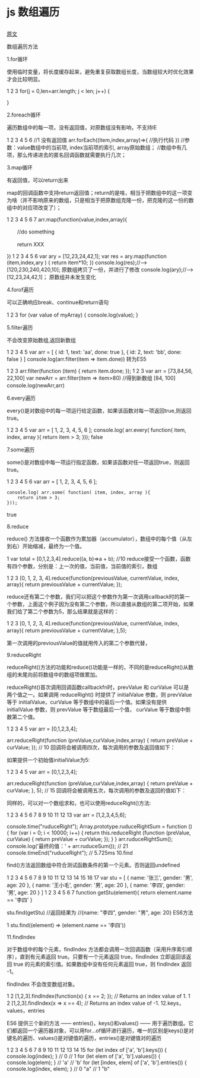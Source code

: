 # js 数组遍历


##  

[原文](https://www.cnblogs.com/woshidouzia/p/9304603.html)

数组遍历方法

1.for循环

使用临时变量，将长度缓存起来，避免重复获取数组长度，当数组较大时优化效果才会比较明显。

1
2
3
for(j = 0,len=arr.length; j < len; j++) {
    
}
 

2.foreach循环

遍历数组中的每一项，没有返回值，对原数组没有影响，不支持IE

1
2
3
4
5
6
//1 没有返回值
arr.forEach((item,index,array)=>{
    //执行代码
})
//参数：value数组中的当前项, index当前项的索引, array原始数组；
//数组中有几项，那么传递进去的匿名回调函数就需要执行几次；
 

3.map循环

有返回值，可以return出来

map的回调函数中支持return返回值；return的是啥，相当于把数组中的这一项变为啥（并不影响原来的数组，只是相当于把原数组克隆一份，把克隆的这一份的数组中的对应项改变了）；

1
2
3
4
5
6
7
arr.map(function(value,index,array){
 
　　//do something
 
　　return XXX
 
})
1
2
3
4
5
6
var ary = [12,23,24,42,1]; 
var res = ary.map(function (item,index,ary ) { 
    return item*10; 
}) 
console.log(res);//-->[120,230,240,420,10];  原数组拷贝了一份，并进行了修改
console.log(ary);//-->[12,23,24,42,1]；  原数组并未发生变化
　

4.forof遍历

可以正确响应break、continue和return语句

1
2
3
for (var value of myArray) {
console.log(value);
}
　　

5.filter遍历

不会改变原始数组,返回新数组

1
2
3
4
5
var arr = [
  { id: 1, text: 'aa', done: true },
  { id: 2, text: 'bb', done: false }
]
console.log(arr.filter(item => item.done))
转为ES5

1
2
3
arr.filter(function (item) {
  return item.done;
});
1
2
3
var arr = [73,84,56, 22,100]
var newArr = arr.filter(item => item>80)   //得到新数组 [84, 100]
console.log(newArr,arr)
　　

6.every遍历

every()是对数组中的每一项运行给定函数，如果该函数对每一项返回true,则返回true。

1
2
3
4
5
var arr = [ 1, 2, 3, 4, 5, 6 ]; 
console.log( arr.every( function( item, index, array ){ 
        return item > 3; 
    })); 
false
　

7.some遍历

some()是对数组中每一项运行指定函数，如果该函数对任一项返回true，则返回true。

1
2
3
4
5
6
var arr = [ 1, 2, 3, 4, 5, 6 ]; 
   
    console.log( arr.some( function( item, index, array ){ 
        return item > 3; 
    })); 
true
　　

8.reduce

reduce() 方法接收一个函数作为累加器（accumulator），数组中的每个值（从左到右）开始缩减，最终为一个值。

1
var total = [0,1,2,3,4].reduce((a, b)=>a + b); //10
reduce接受一个函数，函数有四个参数，分别是：上一次的值，当前值，当前值的索引，数组

1
2
3
[0, 1, 2, 3, 4].reduce(function(previousValue, currentValue, index, array){
 return previousValue + currentValue;
});


reduce还有第二个参数，我们可以把这个参数作为第一次调用callback时的第一个参数，上面这个例子因为没有第二个参数，所以直接从数组的第二项开始，如果我们给了第二个参数为5，那么结果就是这样的：

1
2
3
[0, 1, 2, 3, 4].reduce(function(previousValue, currentValue, index, array){
 return previousValue + currentValue;
},5);
　

第一次调用的previousValue的值就用传入的第二个参数代替，

9.reduceRight

reduceRight()方法的功能和reduce()功能是一样的，不同的是reduceRight()从数组的末尾向前将数组中的数组项做累加。

reduceRight()首次调用回调函数callbackfn时，prevValue 和 curValue 可以是两个值之一。如果调用 reduceRight() 时提供了 initialValue 参数，则 prevValue 等于 initialValue，curValue 等于数组中的最后一个值。如果没有提供 initialValue 参数，则 prevValue 等于数组最后一个值， curValue 等于数组中倒数第二个值。

1
2
3
4
5
var arr = [0,1,2,3,4];
 
arr.reduceRight(function (preValue,curValue,index,array) {
    return preValue + curValue;
}); // 10
回调将会被调用四次，每次调用的参数及返回值如下：



如果提供一个初始值initialValue为5:

1
2
3
4
5
var arr = [0,1,2,3,4];
 
arr.reduceRight(function (preValue,curValue,index,array) {
    return preValue + curValue;
}, 5); // 15
回调将会被调用五次，每次调用的参数及返回的值如下：



同样的，可以对一个数组求和，也可以使用reduceRight()方法:

1
2
3
4
5
6
7
8
9
10
11
12
13
var arr = [1,2,3,4,5,6];
 
console.time("ruduceRight");
Array.prototype.ruduceRightSum = function (){
    for (var i = 0; i < 10000; i++) {
        return  this.reduceRight (function (preValue, curValue) {
            return preValue + curValue;
        });
    }
}
arr.ruduceRightSum();
console.log('最终的值：' + arr.ruduceSum()); // 21
console.timeEnd("ruduceRight"); // 5.725ms
10.find

find()方法返回数组中符合测试函数条件的第一个元素。否则返回undefined 

1
2
3
4
5
6
7
8
9
10
11
12
13
14
15
16
17
var stu = [
    {
        name: '张三',
        gender: '男',
        age: 20
    },
    {
        name: '王小毛',
        gender: '男',
        age: 20
    },
    {
        name: '李四',
        gender: '男',
        age: 20
    }
]
1
2
3
4
5
6
7
function getStu(element){
   return element.name == '李四'
}
 
stu.find(getStu)
//返回结果为
//{name: "李四", gender: "男", age: 20}
ES6方法

1
stu.find((element) => (element.name == '李四'))
 

11.findIndex

对于数组中的每个元素，findIndex 方法都会调用一次回调函数（采用升序索引顺序），直到有元素返回 true。只要有一个元素返回 true，findIndex 立即返回该返回 true 的元素的索引值。如果数组中没有任何元素返回 true，则 findIndex 返回 -1。

findIndex 不会改变数组对象。

1
2
[1,2,3].findIndex(function(x) { x == 2; });
// Returns an index value of 1.
1
2
[1,2,3].findIndex(x => x == 4);
// Returns an index value of -1.
12.keys，values，entries

 ES6 提供三个新的方法 —— entries()，keys()和values() —— 用于遍历数组。它们都返回一个遍历器对象，可以用for...of循环进行遍历，唯一的区别是keys()是对键名的遍历、values()是对键值的遍历，entries()是对键值对的遍历

1
2
3
4
5
6
7
8
9
10
11
12
13
14
15
for (let index of ['a', 'b'].keys()) {
console.log(index);
}
// 0
// 1
for (let elem of ['a', 'b'].values()) {
console.log(elem);
}
// 'a'
// 'b'
for (let [index, elem] of ['a', 'b'].entries()) {
console.log(index, elem);
}
// 0 "a"
// 1 "b"